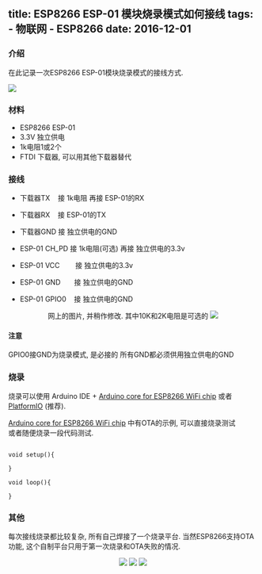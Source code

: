 title: ESP8266 ESP-01 模块烧录模式如何接线
tags:
	- 物联网
	- ESP8266
date: 2016-12-01
---

### 介绍
在此记录一次ESP8266 ESP-01模块烧录模式的接线方式.

<img src="/image/esp8266-01.jpg"/>

<end></end>

### 材料   

- ESP8266 ESP-01
- 3.3V 独立供电
- 1k电阻1或2个
- FTDI 下载器, 可以用其他下载器替代 

### 接线

- 下载器TX&nbsp;&nbsp;&nbsp;&nbsp;接 1k电阻 再接 ESP-01的RX   
- 下载器RX&nbsp;&nbsp;&nbsp;&nbsp;接 ESP-01的TX   
- 下载器GND 接 独立供电的GND   

- ESP-01 CH_PD&nbsp;接 1k电阻(可选) 再接 独立供电的3.3v   
- ESP-01 VCC&nbsp;&nbsp;&nbsp;&nbsp;&nbsp;&nbsp;&nbsp;&nbsp;接 独立供电的3.3v   
- ESP-01 GND&nbsp;&nbsp;&nbsp;&nbsp;&nbsp;&nbsp;&nbsp;接 独立供电的GND   
- ESP-01 GPIO0&nbsp;&nbsp;&nbsp;&nbsp;接 独立供电的GND   

<center>
网上的图片, 并稍作修改. 其中10K和2K电阻是可选的
<img src="//flysay.com/image/esp01_with_FTDI.jpg!400"/>   
</center>
   
#### 注意

GPIO0接GND为烧录模式, 是必接的
所有GND都必须供用独立供电的GND

### 烧录

烧录可以使用 Arduino IDE +  [Arduino core for ESP8266 WiFi chip](https://github.com/esp8266/Arduino) 或者 [PlatformIO](http://platformio.org/) (推荐).   

[Arduino core for ESP8266 WiFi chip](https://github.com/esp8266/Arduino) 中有OTA的示例, 可以直接烧录测试   
或者随便烧录一段代码测试.   

```

void setup(){

}

void loop(){

}

```

### 其他

每次接线烧录都比较复杂, 所有自己焊接了一个烧录平台.
当然ESP8266支持OTA功能, 这个自制平台只用于第一次烧录和OTA失败的情况.   

<center>
<img src="//flysay.com/image/ESP8266_IMG_0366.jpg!400"/>   
<img src="//flysay.com/image/ESP8266_IMG_0367.jpg!400"/>   
<img src="//flysay.com/image/ESP8266_IMG_0368.jpg!400"/>   
</center>
   

